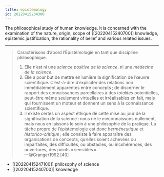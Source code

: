 ```yaml
---
title: epistemology
id: 20220415234300
---
```


The philosophical study of human knowledge. It is concerned with the examination of the nature, origin, scope of [[20220415240700]] knowledge, epistemic justification, the rationality of belief and various related issues.

-----

> Caractérisons d’abord l’Épistémologie en tant que discipline philosophique.
> 
> 1. Elle n’est ni une *science positive de la science*, ni une *médecine de la science*.
> 2. Elle a pour but de mettre en lumière la signification de l’œuvre scientifique. C’est-à-dire d’expliciter des relations non immédiatement apparentes entre concepts ; de discerner le rapport des connaissances parcellaires à des *totalités* potentielles, peut-être même seulement virtuelles et irréalisables en fait, mais qui fournissent un moteur et donnent un sens à la connaissance scientifique.
> 3. Il existe certes un aspect éthique de cette mise au jour de la signification de la science : nous ne le méconnaissons nullement, mais nous en laissons le soin à une philosophie de la pratique. La tâche propre de l’épistémologie est donc *herméneutique* et *historico-critique* ; elle consiste à faire apparaître des organisations de concepts, qu’elles soient achevées ou imparfaites, des difficultés, ou obstacles, ou incohérences, des ouvertures, des points « sensibles ».  
—@Granger1992 [40]

- [[20220415247100]] philosophy of science
- [[20220415240700]] knowledge
